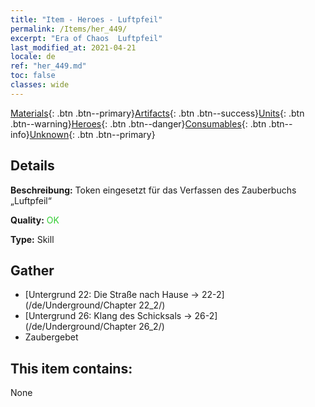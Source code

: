```yaml
---
title: "Item - Heroes - Luftpfeil"
permalink: /Items/her_449/
excerpt: "Era of Chaos  Luftpfeil"
last_modified_at: 2021-04-21
locale: de
ref: "her_449.md"
toc: false
classes: wide
---
```

 [Materials](/de/Items/){: .btn .btn--primary}[Artifacts](/de/Items/Artifacts/){: .btn .btn--success}[Units](/de/Items/Units/){: .btn .btn--warning}[Heroes](/de/Items/Heroes/){: .btn .btn--danger}[Consumables](/de/Items/Consumables/){: .btn .btn--info}[Unknown](/de/Items/Unknown/){: .btn .btn--primary}

## Details
 **Beschreibung:** Token eingesetzt für das Verfassen des Zauberbuchs „Luftpfeil“

 **Quality:** <span style="color: #32CD32">OK</span>

 **Type:** Skill

## Gather

*    [Untergrund 22: Die Straße nach Hause -> 22-2](/de/Underground/Chapter 22_2/) 
*    [Untergrund 26: Klang des Schicksals -> 26-2](/de/Underground/Chapter 26_2/) 
*    Zaubergebet 

## This item contains:

  None

